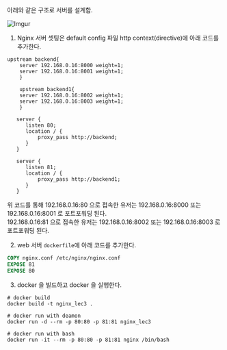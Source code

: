 아래와 같은 구조로 서버를 설계함.


![Imgur](https://i.imgur.com/vOD1EXC.png)

1. Nginx 서버 셋팅은 default config 파일 http context(directive)에 아래 코드를 추가한다.<br>
 
```shell script
upstream backend{
    server 192.168.0.16:8000 weight=1;
    server 192.168.0.16:8001 weight=1;
    }

    upstream backend1{
    server 192.168.0.16:8002 weight=1;
    server 192.168.0.16:8003 weight=1;
    }

   server {
      listen 80;
      location / {
          proxy_pass http://backend;
      }
   }

   server {
      listen 81;
      location / {
          proxy_pass http://backend1;
      }
   }  
```

위 코드를 통해 192.168.0.16:80 으로 접속한 유저는 192.168.0.16:8000 또는 192.168.0.16:8001 로 
포트포워딩 된다.     
192.168.0.16:81 으로 접속한 유저는 192.168.0.16:8002 또는 192.168.0.16:8003 로 
포트포워딩 된다.     

2. web 서버 `dockerfile`에 아래 코드를 추가한다.   

```dockerfile
COPY nginx.conf /etc/nginx/nginx.conf
EXPOSE 81
EXPOSE 80
```

3. docker 을 빌드하고 docker 을 실행한다.

```shell script
# docker build
docker build -t nginx_lec3 .

# docker run with deamon
docker run -d --rm -p 80:80 -p 81:81 nginx_lec3

# docker run with bash
docker run -it --rm -p 80:80 -p 81:81 nginx /bin/bash
```